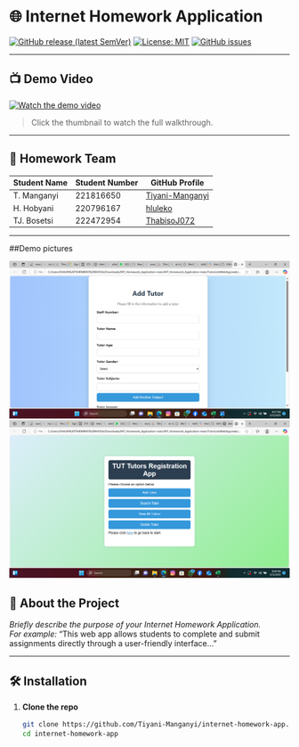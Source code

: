 <!-- PROJECT TITLE -->
# 🌐 Internet Homework Application

[![GitHub release (latest SemVer)](https://img.shields.io/github/v/release/Tiyani-Manganyi/internet-homework-app)](https://github.com/Tiyani-Manganyi/internet-homework-app/releases)
[![License: MIT](https://img.shields.io/badge/License-MIT-blue.svg)](LICENSE)
[![GitHub issues](https://img.shields.io/github/issues/Tiyani-Manganyi/internet-homework-app)](https://github.com/Tiyani-Manganyi/internet-homework-app/issues)

---

## 📺 Demo Video

[![Watch the demo video](https://img.youtube.com/vi/VIDEO_ID/0.jpg)](https://tut4lifeac-my.sharepoint.com/:v:/g/personal/221816650_tut4life_ac_za/EXq1MIVXyfVPqTdafjbkws4BEz4dMQaNozRZ9T4AURXJHg?e=ai4hAK)

> Click the thumbnail to watch the full walkthrough.

---

## 👥 Homework Team

| Student Name           | Student Number  | GitHub Profile                                      |
|------------------------|-----------------|------------------------------------------------------|
| T. Manganyi            | 221816650       | [Tiyani-Manganyi](https://github.com/Tiyani-Manganyi) |
| H. Hobyani             | 220796167       | [hluleko](https://github.com/hluleko)                                                    |
| TJ. Bosetsi            | 222472954       | [ThabisoJ072](https://github.com/ThabisoJ072)
---

##Demo pictures

![screenshot](add.png) ![screenshot](menu.png)


## 📖 About the Project

*Briefly describe the purpose of your Internet Homework Application.*  
_For example:_ “This web app allows students to complete and submit assignments directly through a user-friendly interface…”

---

## 🛠️ Installation

1. **Clone the repo**

   ```bash
   git clone https://github.com/Tiyani-Manganyi/internet-homework-app.git
   cd internet-homework-app
